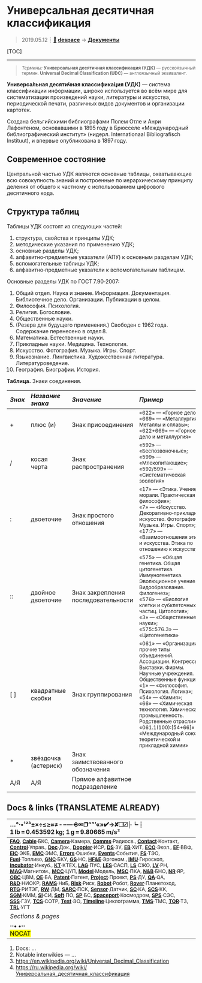 # Универсальная десятичная классификация
> 2019.05.12 ┊ **[🚀](../index/index.md) [despace](index.md)** → **[Документы](doc.md)**

[TOC]

---

> <small>*Термины:* **Универсальная десятичная классификация (УДК)** — русскоязычный термин. **Universal Decimal Classification (UDC)** — англоязычный эквивалент.</small>

**Универса́льная десяти́чная классифика́ция (УДК)** — система классификации информации, широко используется во всём мире для систематизации произведений науки, литературы и искусства, периодической печати, различных видов документов и организации картотек.

Создана бельгийскими библиографами Полем Отле и Анри Лафонтеном, основавшими в 1895 году в Брюсселе «Международный библиографический институт» (нидерл. Internationaal Bibliografisch Instituut), и впервые опубликована в 1897 году.



## Современное состояние
Центральной частью УДК являются основные таблицы, охватывающие всю совокупность знаний и построенные по иерархическому принципу деления от общего к частному с использованием цифрового десятичного кода.



## Структура таблиц
Таблицы УДК состоят из следующих частей:

   1. структура, свойства и принципы УДК;
   1. методические указания по применению УДК;
   1. основные разделы УДК;
   1. алфавитно‑предметные указатели (АПУ) к основным разделам УДК;
   1. вспомогательные таблицы УДК;
   1. алфавитно‑предметные указатели к вспомогательным таблицам.

Основные разделы УДК по ГОСТ 7.90‑2007:

   1. Общий отдел. Наука и знание. Информация. Документация. Библиотечное дело. Организации. Публикации в целом.
   1. Философия. Психология.
   1. Религия. Богословие.
   1. Общественные науки.
   1. (Резерв для будущего применения.) Свободен с 1962 года. Содержание перенесено в отдел 8.
   1. Математика. Естественные науки.
   1. Прикладные науки. Медицина. Технология.
   1. Искусство. Фотография. Музыка. Игры. Спорт.
   1. Языкознание. Лингвистика. Художественная литература. Литературоведение.
   1. География. Биографии. История.

**Таблица.** Знаки соединения.

|*Знак*|*Название знака*|*Значение*|*Пример*|
|:--|:--|:--|:--|
|+  |плюс (и)  |Знак присоединения  |<sup>«622» — «Горное дело»;<br> «669» — «Металлургия. Металлы и сплавы»;<br> «622+669» — «Горное дело и металлургия»</sup>  |
|/  |косая черта  |Знак распространения  |<sup>«592» — «Беспозвоночные»;<br> «599» — «Млекопитающие»;<br> «592/599» — «Систематическая зоология»</sup>  |
|:  |двоеточие  |Знак простого отношения  |<sup>«17» — «Этика. Учение о морали. Практическая философия»;<br> «7» — «Искусство. Декоративно‑прикладное искусство. Фотография. Музыка. Игры. Спорт»;<br> «17:7» — «Взаимоотношения этики и искусства. Этика по отношению к искусству»</sup>  |
|::  |двойное двоеточие  |Знак закрепления последовательности  |<sup>«575» — «Общая генетика. Общая цитогенетика. Иммуногенетика. Эволюционное учение. Видообразование. Филогенез»;<br> «576» — «Биология клетки и субклеточных частиц. Цитология»;<br> «3» — «Общественные науки»;<br> «575::576.3» — «Цитогенетика»</sup>  |
| \[ \]  |квадратные скобки  |Знак группирования  |<sup>«061» — «Организации и прочие типы объединений. Ассоциации. Конгрессы. Выставки. Фирмы. Научные учреждения. Общественные функции»;<br> «1» — «Философия. Психология. Логика»;<br> «54» — «Химия»;<br> «66» — «Химическая технология. Химическая промышленность. Родственные отрасли»;<br> «061.1(100):\[54+66\]» — «Международный союз теоретической и прикладной химии»</sup>  |
| \*  |звёздочка (астериск)  |Знак заимствованного обозначения  |  |
|А/Я  |А/Я  |Прямое алфавитное подразделение  |  |



<p style="page-break-after:always"> </p>

## Docs & links (TRANSLATEME ALREADY)
|…°·•¹²³±×÷≤≥≈≠ ‑ −— ⎆✉ ❐“”’«»✔→✘☐☑├┕┆ 1 lb = 0.453592 kg; 1 g = 9.80665 m/s²|
|:--|
|<small>**[FAQ](faq.md)**, **[Cable](cable.md)**·БКС, **[Camera](camera.md)**·Камера, **[Comms](comms.md)**·Радиосв., **[Contact](contact.md)**·Контакт, **[Control](control.md)**·Управ., **[Doc](doc.md)**·Док., **[Doppler](doppler.md)**·ИСР, **[DS](ds.md)**·ЗУ, **[EB](eb.md)**·ХИТ, **[ECO](ecology.md)**·Экол., **[EF](ef.md)**·ВВФ, **[ElC](elc.md)**·ЭКБ, **[EMC](emc.md)**·ЭМС, **[Errors](error.md)**·Ошибки, **[Events](event.md)**·События, **[FS](fs.md)**·ТЭО, **[Fuel](fuel.md)**·Топливо, **[GNC](gnc.md)**·БКУ, **[GS](scs.md)**·НС, **[HF&E](hfe.md)**·Эргоном., **[IMU](imu.md)**·Гироскоп, **[Incubator](incubator.md)**·Инкуб., **[KT](kt.md)**·КТЕХ, **[LAG](lag.md)**·ПУC, **[LES](les.md)**·САСП, **[LS](ls.md)**·СЖО, **[LV](lv.md)**·РН, **[MAG](mag.md)**·Магнитом., **[MCC](mcc.md)**·ЦУП, **[Model](model.md)**·Модель, **[MSC](sc.md)**·ПКА, **[N&B](nnb.md)**·БНО, **[NR](nr.md)**·ЯР, **[OBC](obc.md)**·ЦВМ, **[OE](oe.md)**·БА, **[Patent](патент.md)**·Патент, **[Project](project.md)**·Проект, **[PS](ps.md)**·ДУ, **[QA](quality.md)**·QA, **[R&D](rnd.md)**·НИОКР, **[RAMS](rams.md)**·НиБ, **[Risk](risk.md)**·Риск, **[Robot](robotics.md)**·Робот, **[Rover](rover.md)**·Планетоход, **[RTG](rtg.md)**·РИТЭГ, **[RW](rw.md)**·ДМ, **[SARC](sarc.md)**·ПСК, **[Sensor](sensor.md)**·Датчик, **[SC](sc.md)**·КА, **[SCS](scs.md)**·КК, **[SGM](sgm.md)**·КММ, **[SI](si.md)**·СИ, **[Soft](soft.md)**·ПО, **[SP](sp.md)**·БС, **[Spaceport](spaceport.md)**·Космодром, **[SPS](sps.md)**·СЭС, **[SSS](sss.md)**·ГЗУ, **[TCS](tcs.md)**·СОТР, **[Test](test.md)**·ЭО, **[Timeline](timeline.md)**·Циклограмма, **[TMS](tms.md)**·ТМС, **[TOR](tor.md)**·ТЗ, **[TRL](trl.md)**·УГТ</small>|
|*Sections & pages*|
|**··• [](.md) •··**<br> <mark>NOCAT</mark> |

   1. Docs: …
   1. Notable interwikies — …
   1. <https://en.wikipedia.org/wiki/Universal_Decimal_Classification>
   1. <https://ru.wikipedia.org/wiki/Универсальная_десятичная_классификация>
